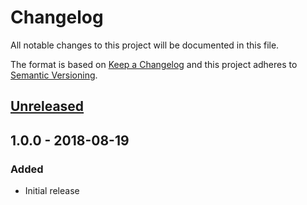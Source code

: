 # Changelog

All notable changes to this project will be documented in this file.

The format is based on [Keep a Changelog](http://keepachangelog.com/en/1.0.0/)
and this project adheres to [Semantic Versioning](http://semver.org/spec/v2.0.0.html).

## [Unreleased]

## 1.0.0 - 2018-08-19

### Added

+ Initial release

[Unreleased]: https://github.com/mserajnik/hydrusrvue/compare/1.0.0...develop
